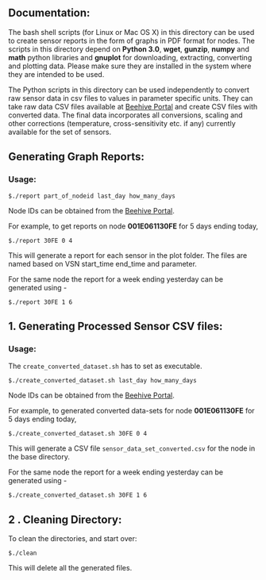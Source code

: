 ## Documentation:

The bash shell scripts (for Linux or Mac OS X) in this directory can be used to create sensor reports in the form of graphs in 
PDF format for nodes. The scripts in this directory depend on **Python 3.0**, **wget**, **gunzip**, **numpy** and **math** python libraries and **gnuplot** for downloading, extracting, converting and plotting data. Please make sure they are installed in the system where they are intended to be used. 

The Python scripts in this directory can be used independently to convert raw sensor data in csv files to values in parameter specific 
units. They can take raw data CSV files available at [Beehive Portal](http://beehive1.mcs.anl.gov/) and create CSV files with converted data. The final data incorporates all conversions, scaling and other corrections (temperature, cross-sensitivity etc. if any) currently available for the set of sensors. 


## Generating Graph Reports:

### Usage: 

`$./report part_of_nodeid last_day how_many_days`

Node IDs can be obtained from the [Beehive Portal](http://beehive1.mcs.anl.gov/).

For example, to get reports on node **001E061130FE** for 5 days ending today, 

`$./report 30FE 0 4`

This will generate a report for each sensor in the plot folder. The files are named 
based on VSN start_time end_time and parameter. 

For the same node the report for a week ending yesterday can be generated using - 

`$./report 30FE 1 6`

## 1. Generating Processed Sensor CSV files:

### Usage: 

The `create_converted_dataset.sh` has to set as executable.

`$./create_converted_dataset.sh last_day how_many_days`

Node IDs can be obtained from the [Beehive Portal](http://beehive1.mcs.anl.gov/).

For example, to generated converted data-sets for node **001E061130FE** for 5 days ending today, 

`$./create_converted_dataset.sh 30FE 0 4`

This will generate a CSV file `sensor_data_set_converted.csv` for the node in the base directory. 

For the same node the report for a week ending yesterday can be generated using - 

`$./create_converted_dataset.sh 30FE 1 6`


## 2 . Cleaning Directory:

To clean the directories, and start over: 

`$./clean`

This will delete all the generated files. 







